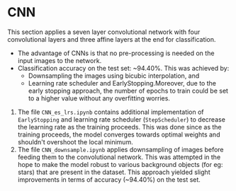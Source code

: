 # CNN

This section applies a seven layer convolutional network with four convolutional layers and three affine layers at the end for classification.

- The advantage of CNNs is that no pre-processing is needed on the input images to the network.
- Classification accuracy on the test set: ~94.40%. This was achieved by:
   - Downsampling the images using bicubic interpolation, and
   - Learning rate scheduler and EarlyStopping.Moreover, due to the early stopping approach, the number of epochs to train could be set to a higher value without any overfitting worries.

1. The file `CNN_es_lrs.ipynb` contains additional implementation of `EarlyStopping` and learning rate scheduler (`StepScheduler`) to decrease the learning rate as the training proceeds. This was done since as the training proceeds, the model converges towards optimal weights and shouldn't overshoot the local minimum.
2. The file `CNN_downsample.ipynb` applies downsampling of images before feeding them to the convolutional network. This was attempted in the hope to make the model robust to various background objects (for eg: stars) that are present in the dataset. This approach yielded slight improvements in terms of accuracy (~94.40%) on the test set.
